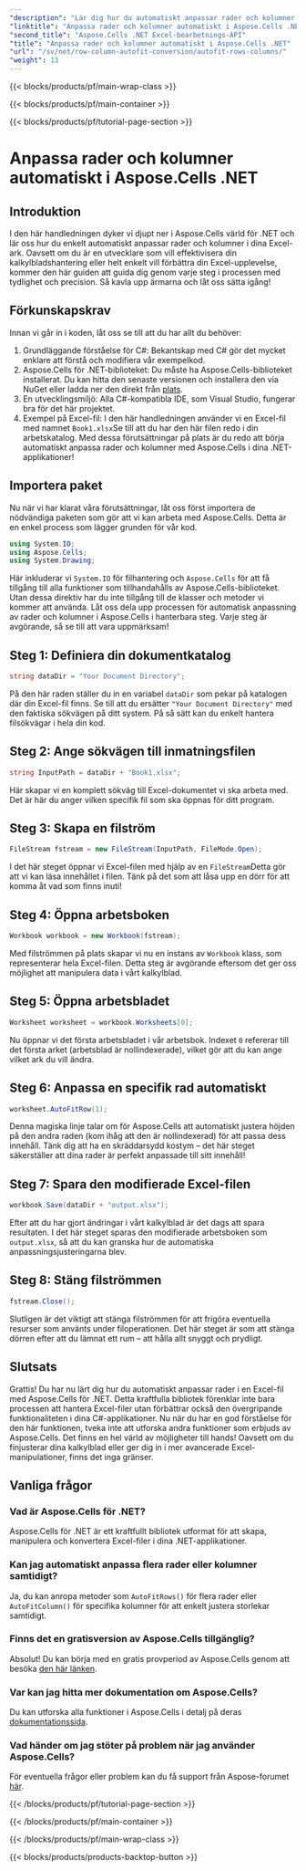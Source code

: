 ```yaml
---
"description": "Lär dig hur du automatiskt anpassar rader och kolumner i Excel med Aspose.Cells för .NET. Enkel steg-för-steg-guide för att förbättra formateringen av ditt kalkylblad."
"linktitle": "Anpassa rader och kolumner automatiskt i Aspose.Cells .NET"
"second_title": "Aspose.Cells .NET Excel-bearbetnings-API"
"title": "Anpassa rader och kolumner automatiskt i Aspose.Cells .NET"
"url": "/sv/net/row-column-autofit-conversion/autofit-rows-columns/"
"weight": 13
---
```


{{< blocks/products/pf/main-wrap-class >}}

{{< blocks/products/pf/main-container >}}

{{< blocks/products/pf/tutorial-page-section >}}

# Anpassa rader och kolumner automatiskt i Aspose.Cells .NET

## Introduktion
I den här handledningen dyker vi djupt ner i Aspose.Cells värld för .NET och lär oss hur du enkelt automatiskt anpassar rader och kolumner i dina Excel-ark. Oavsett om du är en utvecklare som vill effektivisera din kalkylbladshantering eller helt enkelt vill förbättra din Excel-upplevelse, kommer den här guiden att guida dig genom varje steg i processen med tydlighet och precision. Så kavla upp ärmarna och låt oss sätta igång!
## Förkunskapskrav
Innan vi går in i koden, låt oss se till att du har allt du behöver:
1. Grundläggande förståelse för C#: Bekantskap med C# gör det mycket enklare att förstå och modifiera vår exempelkod.
2. Aspose.Cells för .NET-biblioteket: Du måste ha Aspose.Cells-biblioteket installerat. Du kan hitta den senaste versionen och installera den via NuGet eller ladda ner den direkt från [plats](https://releases.aspose.com/cells/net/).
3. En utvecklingsmiljö: Alla C#-kompatibla IDE, som Visual Studio, fungerar bra för det här projektet.
4. Exempel på Excel-fil: I den här handledningen använder vi en Excel-fil med namnet `Book1.xlsx`Se till att du har den här filen redo i din arbetskatalog.
Med dessa förutsättningar på plats är du redo att börja automatiskt anpassa rader och kolumner med Aspose.Cells i dina .NET-applikationer!
## Importera paket
Nu när vi har klarat våra förutsättningar, låt oss först importera de nödvändiga paketen som gör att vi kan arbeta med Aspose.Cells. Detta är en enkel process som lägger grunden för vår kod.
```csharp
using System.IO;
using Aspose.Cells;
using System.Drawing;
```
Här inkluderar vi `System.IO` för filhantering och `Aspose.Cells` för att få tillgång till alla funktioner som tillhandahålls av Aspose.Cells-biblioteket. Utan dessa direktiv har du inte tillgång till de klasser och metoder vi kommer att använda.
Låt oss dela upp processen för automatisk anpassning av rader och kolumner i Aspose.Cells i hanterbara steg. Varje steg är avgörande, så se till att vara uppmärksam!
## Steg 1: Definiera din dokumentkatalog
```csharp
string dataDir = "Your Document Directory";
```
På den här raden ställer du in en variabel `dataDir` som pekar på katalogen där din Excel-fil finns. Se till att du ersätter `"Your Document Directory"` med den faktiska sökvägen på ditt system. På så sätt kan du enkelt hantera filsökvägar i hela din kod.
## Steg 2: Ange sökvägen till inmatningsfilen
```csharp
string InputPath = dataDir + "Book1.xlsx";
```
Här skapar vi en komplett sökväg till Excel-dokumentet vi ska arbeta med. Det är här du anger vilken specifik fil som ska öppnas för ditt program.
## Steg 3: Skapa en filström
```csharp
FileStream fstream = new FileStream(InputPath, FileMode.Open);
```
I det här steget öppnar vi Excel-filen med hjälp av en `FileStream`Detta gör att vi kan läsa innehållet i filen. Tänk på det som att låsa upp en dörr för att komma åt vad som finns inuti!
## Steg 4: Öppna arbetsboken
```csharp
Workbook workbook = new Workbook(fstream);
```
Med filströmmen på plats skapar vi nu en instans av `Workbook` klass, som representerar hela Excel-filen. Detta steg är avgörande eftersom det ger oss möjlighet att manipulera data i vårt kalkylblad.
## Steg 5: Öppna arbetsbladet
```csharp
Worksheet worksheet = workbook.Worksheets[0];
```
Nu öppnar vi det första arbetsbladet i vår arbetsbok. Indexet `0` refererar till det första arket (arbetsblad är nollindexerade), vilket gör att du kan ange vilket ark du vill ändra.
## Steg 6: Anpassa en specifik rad automatiskt
```csharp
worksheet.AutoFitRow(1);
```
Denna magiska linje talar om för Aspose.Cells att automatiskt justera höjden på den andra raden (kom ihåg att den är nollindexerad) för att passa dess innehåll. Tänk dig att ha en skräddarsydd kostym – det här steget säkerställer att dina rader är perfekt anpassade till sitt innehåll!
## Steg 7: Spara den modifierade Excel-filen
```csharp
workbook.Save(dataDir + "output.xlsx");
```
Efter att du har gjort ändringar i vårt kalkylblad är det dags att spara resultaten. I det här steget sparas den modifierade arbetsboken som `output.xlsx`, så att du kan granska hur de automatiska anpassningsjusteringarna blev.
## Steg 8: Stäng filströmmen
```csharp
fstream.Close();
```
Slutligen är det viktigt att stänga filströmmen för att frigöra eventuella resurser som använts under filoperationen. Det här steget är som att stänga dörren efter att du lämnat ett rum – att hålla allt snyggt och prydligt.
## Slutsats
Grattis! Du har nu lärt dig hur du automatiskt anpassar rader i en Excel-fil med Aspose.Cells för .NET. Detta kraftfulla bibliotek förenklar inte bara processen att hantera Excel-filer utan förbättrar också den övergripande funktionaliteten i dina C#-applikationer. 
Nu när du har en god förståelse för den här funktionen, tveka inte att utforska andra funktioner som erbjuds av Aspose.Cells. Det finns en hel värld av möjligheter till hands! Oavsett om du finjusterar dina kalkylblad eller ger dig in i mer avancerade Excel-manipulationer, finns det inga gränser.
## Vanliga frågor
### Vad är Aspose.Cells för .NET?
Aspose.Cells för .NET är ett kraftfullt bibliotek utformat för att skapa, manipulera och konvertera Excel-filer i dina .NET-applikationer.
### Kan jag automatiskt anpassa flera rader eller kolumner samtidigt?
Ja, du kan anropa metoder som `AutoFitRows()` för flera rader eller `AutoFitColumn()` för specifika kolumner för att enkelt justera storlekar samtidigt.
### Finns det en gratisversion av Aspose.Cells tillgänglig?
Absolut! Du kan börja med en gratis provperiod av Aspose.Cells genom att besöka [den här länken](https://releases.aspose.com/).
### Var kan jag hitta mer dokumentation om Aspose.Cells?
Du kan utforska alla funktioner i Aspose.Cells i detalj på deras [dokumentationssida](https://reference.aspose.com/cells/net/).
### Vad händer om jag stöter på problem när jag använder Aspose.Cells?
För eventuella frågor eller problem kan du få support från Aspose-forumet [här](https://forum.aspose.com/c/cells/9).

{{< /blocks/products/pf/tutorial-page-section >}}

{{< /blocks/products/pf/main-container >}}

{{< /blocks/products/pf/main-wrap-class >}}

{{< blocks/products/products-backtop-button >}}